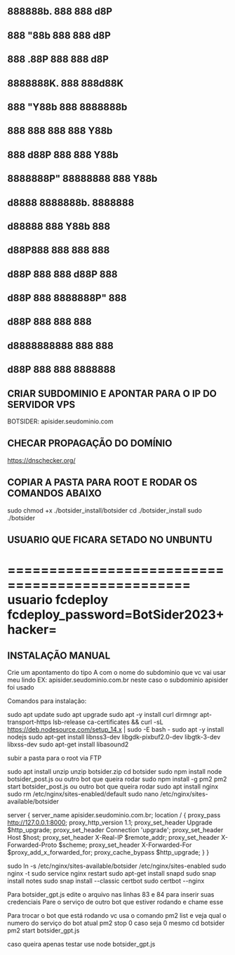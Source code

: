 ##    888888b.   888      888    d8P   ##
##   888  "88b  888      888   d8P     ##
##   888  .88P  888      888  d8P      ## 
##   8888888K.  888      888d88K       ## 
##   888  "Y88b 888      8888888b      ## 
##   888    888 888      888  Y88b     ## 
##   888   d88P 888      888   Y88b    ## 
##   8888888P"  88888888 888    Y88b   ##
##          d8888 8888888b. 8888888    ## 
##         d88888 888   Y88b  888      ## 
##        d88P888 888    888  888      ## 
##       d88P 888 888   d88P  888      ## 
##      d88P  888 8888888P"   888      ## 
##     d88P   888 888         888      ## 
##    d8888888888 888         888      ## 
##   d88P     888 888       8888888    ##

## CRIAR SUBDOMINIO E APONTAR PARA O IP DO SERVIDOR VPS

BOTSIDER: apisider.seudominio.com

## CHECAR PROPAGAÇÃO DO DOMÍNIO

https://dnschecker.org/

## COPIAR A PASTA PARA ROOT E RODAR OS COMANDOS ABAIXO

sudo chmod +x ./botsider_install/botsider
cd ./botsider_install
sudo ./botsider

## USUARIO QUE FICARA SETADO NO UNBUNTU
================================================
usuario fcdeploy
fcdeploy_password=BotSider2023+hacker=
================================================

## INSTALAÇÃO MANUAL 

Crie um apontamento do tipo A com o nome do subdominio que vc vai usar meu lindo
EX: apisider.seudominio.com.br  neste caso o subdominio apisider foi usado

Comandos para instalação:

sudo apt update
sudo apt upgrade
sudo apt -y install curl dirmngr apt-transport-https lsb-release ca-certificates && curl -sL https://deb.nodesource.com/setup_14.x | sudo -E bash -
sudo apt -y install nodejs
sudo apt-get install libnss3-dev libgdk-pixbuf2.0-dev libgtk-3-dev libxss-dev
sudo apt-get install libasound2

subir a pasta para o root via FTP

sudo apt install unzip
unzip botsider.zip
cd botsider
sudo npm install
node botsider_post.js     ou outro bot que queira rodar
sudo npm install -g pm2
pm2 start botsider_post.js     ou outro bot que queira rodar
sudo apt install nginx
sudo rm /etc/nginx/sites-enabled/default
sudo nano /etc/nginx/sites-available/botsider

server {
  server_name apisider.seudominio.com.br;
  location / {
    proxy_pass http://127.0.0.1:8000;
    proxy_http_version 1.1;
    proxy_set_header Upgrade $http_upgrade;
    proxy_set_header Connection 'upgrade';
    proxy_set_header Host $host;
    proxy_set_header X-Real-IP $remote_addr;
    proxy_set_header X-Forwarded-Proto $scheme;
    proxy_set_header X-Forwarded-For $proxy_add_x_forwarded_for;
    proxy_cache_bypass $http_upgrade;
  }
  }

sudo ln -s /etc/nginx/sites-available/botsider /etc/nginx/sites-enabled 
sudo nginx -t
sudo service nginx restart
sudo apt-get install snapd
sudo snap install notes
sudo snap install --classic certbot
sudo certbot --nginx



Para botsider_gpt.js edite o arquivo nas linhas 83 e 84 para inserir suas credenciais
Pare o serviço de outro bot que estiver rodando e chame esse

Para trocar o bot que está rodando vc usa o comando pm2 list e veja qual o numero do serviço do bot atual
pm2 stop 0     caso seja 0 mesmo
cd botsider
pm2 start botsider_gpt.js 

caso queira apenas testar use node botsider_gpt.js